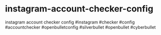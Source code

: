 # instagram-account-checker-config
instagram account checker config
#instagram #checker #config #accountchecker #openbulletconfig #silverbullet #openbullet #cyberbullet
